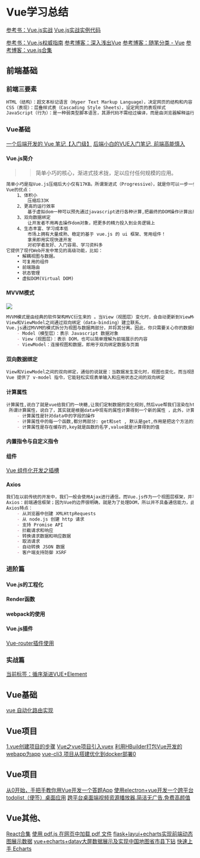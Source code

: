 # Vue学习总结
[参考书：Vue.js实战](https://www.baidu.com) [Vue.js实战实例代码](https://github.com/icarusion/vue-book)

[参考书：Vue.js权威指南](https://www.baidu.com)
[参考博客：深入浅出Vue](https://www.cnblogs.com/By-ruoyu/category/1378905.html)
[参考博客：随笔分类 - Vue](https://www.cnblogs.com/Yunya-Cnblogs/category/1803872.html)
[参考博客：vue.js合集](https://www.cnblogs.com/danvic712/p/9549100.html)
## 前端基础
### 前端三要素
```markdown
HTML（结构）：超文本标记语言（Hyper Text Markup Language），决定网页的结构和内容
CSS（表现）：层叠样式表（Cascading Style Sheets），设定网页的表现样式
JavaScript（行为）：是一种弱类型脚本语言，其源代码不需经过编译，而是由浏览器解释运行，用于控制网页的行为
```
### Vue基础
[一个后端开发的 Vue 笔记【入门级】](https://www.cnblogs.com/ideal-20/p/13624713.html)
[后端小白的VUE入门笔记, 前端高能慎入](https://www.cnblogs.com/ZhuChangwu/p/11303521.html)
#### Vue.js简介
>> 简单小巧的核心，渐进式技术拢，足以应付任何规模的应用。
```markdown
简单小巧是指Vue.js压缩后大小仅有17KB。所谓渐进式（Progressive），就是你可以一步一步、有阶段性地来使用Vue.js，不必一开始就使用所有的东西。
Vue的优点：
    1、体积小
        压缩后33K
    2、更高的运行效率
        基于虚拟dom一种可以预先通过javascript进行各种计算,把最终的DOM操作计算出来并优化的技术，由于这个DOM操作属于预处理操作，并没有真实的操作DOM，所以叫做虚拟DOM。
    3、双向数据绑定
        让开发者不用再去操作dom对象，把更多的精力投入到业务逻辑上
    4、生态丰富、学习成本低
        市场上拥有大量成熟、稳定的基于 vue.js 的 ui 框架、常用组件！
        拿来即用实现快速开发
        对初学者友好、入门容易、学习资料多
它提供了现代Web开发中常见的高级功能，比如：
    • 解耦视图与数据。
    • 可复用的组件
    • 前端路由
    • 状态管理
    • 虚拟DOM(Virtual DOM)
```
#### MVVM模式
![](https://p3-juejin.byteimg.com/tos-cn-i-k3u1fbpfcp/ff58572d768a495d9d1e2fc081a37a8e~tplv-k3u1fbpfcp-zoom-1.image)
```markdown
MVVM模式是由经典的软件架构MVC衍生来的 。当View（视图层）变化时，会自动更新到ViewModel（视图模型），反之亦然。
View和ViewModel之间通过双向绑定（data-binding）建立联系。
Vue.js通过MVVM的模式拆分为视图与数据两部分，并将其分离。因此，你只需要关心你的数据即可，DOM的事情Vue会帮你自动搞定。
    - Model（模型层）：表示 Javascript 数据对象
    - View（视图层）：表示 DOM，也可以简单理解为前端展示的内容
    - ViewModel：连接视图和数据，即用于双向绑定数据与页面
```
#### 双向数据绑定
```markdown
View和ViewModel之间的双向绑定，通俗的说就是：当数据发生变化时，视图也变化，而当视图发生变化的时候，数据也跟着变化。
Vue 提供了 v-model 指令，它能轻松实现表单输入和应用状态之间的双向绑定
```
#### 计算属性
```markdown
计算属性,说白了就是vue给我们的一块糖,让我们定制数据的变化规则,然后vue帮我们渲染在html页面上
 所谓计算属性，说白了，其实就是根据data中现有的属性计算得到一个新的属性 ，此外，计算属性函数是不需要我们手动执行的，会自动执行
    - 计算属性是针对data中的字段的操作
    - 计算属性中的每一个函数,都分两部分: get和set , 默认是get,作用是把这个方法的返回值渲染进页面, set方法,就是重新设置值, 然后get会重新渲染html
    - 计算属性是存在缓存的,key就是函数的名字,value就是计算得到的值
```
#### 内置指令与自定义指令
#### 组件
[Vue 组件化开发之插槽](https://www.cnblogs.com/Yunya-Cnblogs/p/14013464.html)
#### Axios
```markdown
我们在以前传统的开发中，我们一般会使用Ajax进行通信，而Vue.js作为一个视图层框架，并不支持Ajax的通信功能，所以可以使用Axios来实现Ajax的异步通信.
Axios：前端通信框架；因为Vue的边界很明确，就是为了处理DOM，所以并不具备通信能力，此时就需要额外使用一个通信框架与服务器交互；当然也可以直接选择使用JQuery提供的AJAX通信功能；
Axios特点：
    - 从浏览器中创建 XMLHttpRequests
    - 从 node.js 创建 http 请求
    - 支持 Promise API
    - 拦截请求和响应
    - 转换请求数据和响应数据
    - 取消请求
    - 自动转换 JSON 数据
    - 客户端支持防御 XSRF
```
### 进阶篇
#### Vue.js的工程化
#### Render函数
#### webpack的使用
#### Vue.js插件
[Vue-router插件使用](https://www.cnblogs.com/Yunya-Cnblogs/p/14017686.html)

### 实战篇
[当前标签：循序渐进VUE+Element](https://www.cnblogs.com/wuhuacong/tag/%E5%BE%AA%E5%BA%8F%E6%B8%90%E8%BF%9BVUE%2BElement/)

## Vue基础

[vue 自动化路由实现](https://www.cnblogs.com/mianbaodaxia/p/11452123.html)
## Vue项目
[1.vue创建项目的步骤](https://blog.csdn.net/weixin_42218847/article/details/81363421)
[Vue之vue项目引入vuex](https://blog.csdn.net/weixin_40736319/article/details/89379474)
[利用HBuilder打包Vue开发的webapp为app](https://www.cnblogs.com/dengyao-blogs/p/11532133.html)
[vue-cli3 项目从搭建优化到docker部署0](https://blog.csdn.net/QQ729533020/article/details/99713936?utm_source=app)
## Vue项目
[从0开始，手把手教你用Vue开发一个答题App](https://www.cnblogs.com/songboriceboy/p/13265777.html)
[使用electron+vue开发一个跨平台todolist（便签）桌面应用](https://www.cnblogs.com/xhznl/p/14004992.html)
[跨平台桌面端视频资源播放器.简洁无广告.免费高颜值](https://github.com/Hunlongyu/ZY-Player)

## Vue其他、
[React合集](https://www.cnblogs.com/strick/category/1455720.html)
[使用 pdf.js 在网页中加载 pdf 文件](https://www.cnblogs.com/SavionZhang/p/11757849.html)
[flask+layui+echarts实现前端动态图展示数据](https://www.cnblogs.com/huxiansheng/p/11611178.html)
[vue+echarts+datav大屏数据展示及实现中国地图省市县下钻](https://www.cnblogs.com/weijiutao/p/13977011.html)
[快速上手 Echarts](https://www.cnblogs.com/stormlong/p/10923747.html)
